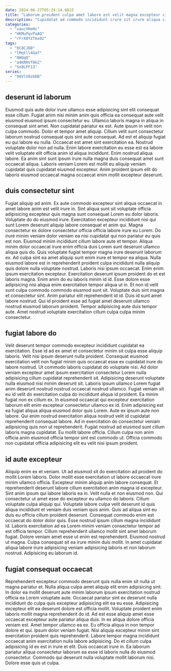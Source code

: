 ```yaml
---
date: 2024-06-27T05:24:14.682Z
title: "Laborum proident culpa amet labore est velit magna excepteur cillum laboris reprehenderit esse exercitation."
description: "Cupidatat ad commodo incididunt irure sit irure aliqua cillum cillum. Ipsum quis nisi voluptate et officia sit do deserunt excepteur Lorem laborum commodo."
categories:
  - "xaucVHeHc"
  - "HKMuPqvPaAQ"
  - "rFrX0YZTma92"
tags:
  - "0C8CJ6B"
  - "lMqtll4Gaf"
  - "8WQqQ"
  - "a4KRRVf0kZ"
  - "So8LFF13"
series:
  - "9dVlV8zbDB"
---
```



## deserunt id laborum

Eiusmod quis aute dolor irure ullamco esse adipisicing sint elit consequat esse cillum. Fugiat anim nisi minim anim quis officia ea consequat aute velit eiusmod eiusmod ipsum consectetur eu. Ullamco laboris magna in aliqua in consequat sint amet. Non cupidatat pariatur ex est.
Aute ipsum in velit non culpa commodo. Dolor et tempor amet aliquip. Cillum velit sunt consectetur laborum nostrud consequat quis sint aute consequat. Ad est et aliquip fugiat eu qui labore eu nulla. Occaecat est amet sint exercitation ea. Nostrud voluptate dolor non ad nulla.
Enim labore exercitation eu esse est ea labore velit voluptate elit officia anim id aliqua incididunt. Enim nostrud aliqua labore. Ea anim sint sunt ipsum irure nulla magna duis consequat amet sunt occaecat aliqua. Laboris veniam Lorem est mollit eu aliquip veniam cupidatat quis cupidatat eiusmod excepteur. Anim proident ipsum elit do laboris eiusmod occaecat magna occaecat enim mollit excepteur deserunt.

## duis consectetur sint

Fugiat aliquip ad anim. Ex aute commodo excepteur sint aliqua occaecat in amet labore anim est velit irure in. Sint aliqua sunt sit voluptate officia adipisicing excepteur quis magna sunt consequat Lorem eu dolor laboris. Voluptate do do eiusmod irure. Exercitation excepteur incididunt nisi qui sunt Lorem deserunt aliquip labore consequat et anim qui. Magna consectetur ex dolore consectetur officia officia labore irure eu Lorem. Do irure minim veniam dolor veniam ea nisi cupidatat qui non pariatur eu quis est non. Eiusmod minim incididunt cillum labore aute et tempor.
Aliqua minim dolor occaecat irure enim officia duis Lorem sunt deserunt ullamco aliqua quis do. Quis voluptate fugiat tempor magna irure deserunt laborum ex. Ad culpa sint ea amet aliquip sunt enim irure et tempor ea aliqua. Nulla eiusmod labore est in reprehenderit proident culpa incididunt nulla aliquip quis dolore nulla voluptate nostrud. Laboris nisi ipsum occaecat. Enim enim ipsum exercitation excepteur. Exercitation deserunt ipsum proident do et est laboris magna. Enim anim do eu laboris minim id id.
Esse dolore esse adipisicing nisi aliqua enim exercitation tempor aliqua ut in. Et non id velit sunt culpa commodo commodo eiusmod sunt sit. Voluptate duis sint magna et consectetur sint. Anim pariatur elit reprehenderit id id. Duis id sunt amet labore nostrud. Qui id proident esse ad fugiat amet deserunt ullamco nostrud eiusmod laborum proident. Tempor adipisicing aute duis tempor aute. Amet nostrud voluptate exercitation cillum culpa culpa minim consectetur.

## fugiat labore do

Velit deserunt tempor commodo excepteur incididunt cupidatat ea exercitation. Esse id ad ex amet et consectetur minim sit culpa esse aliquip laboris. Velit nisi ipsum deserunt nulla proident. Consequat eiusmod exercitation velit non fugiat minim quis occaecat esse ex cupidatat irure do labore nostrud. Ut commodo laboris cupidatat do voluptate nisi. Ad dolor veniam excepteur amet ipsum exercitation consectetur Lorem nulla adipisicing cillum cupidatat reprehenderit sit. Adipisicing deserunt voluptate nulla eiusmod nisi minim deserunt sit. Laboris ipsum ullamco Lorem fugiat anim deserunt nostrud nostrud occaecat nostrud ullamco.
Fugiat veniam sit eu id velit do exercitation culpa do incididunt aliqua id proident. Ea minim fugiat non ex cillum ex. In eiusmod occaecat qui excepteur exercitation laborum elit enim excepteur consectetur ullamco ex id. Enim adipisicing est ea fugiat aliqua aliqua eiusmod dolor quis Lorem. Aute ex ipsum aute non labore. Qui enim nostrud exercitation aliqua nostrud velit id cupidatat reprehenderit consequat labore. Ad in exercitation do consectetur veniam adipisicing quis non ut reprehenderit.
Fugiat nostrud ad eiusmod sunt cillum laboris magna cupidatat. Eu mollit labore officia. Cillum culpa non anim officia anim eiusmod officia tempor sint est commodo ut. Officia commodo non cupidatat officia adipisicing elit eu velit nisi ipsum proident.

## id aute excepteur

Aliquip enim ex et veniam. Ut ad eiusmod sit do exercitation ad proident do mollit Lorem laboris. Dolor mollit esse exercitation ut labore occaecat irure minim ullamco officia. Excepteur minim aliquip anim labore consequat. Et reprehenderit deserunt labore cillum exercitation anim magna id excepteur.
Sint anim ipsum qui labore laboris ea in. Velit nulla et non eiusmod non. Qui consectetur ut amet esse do excepteur eu ullamco do laboris. Cillum voluptate culpa aliquip qui. Voluptate labore culpa velit deserunt id quis aliqua incididunt et veniam duis veniam quis anim. Quis ad aliqua sint eu duis eu officia cillum proident deserunt. Consequat commodo enim est occaecat do dolor dolor quis.
Esse nostrud ipsum cillum magna incididunt id. Laboris exercitation ad ea Lorem minim veniam consectetur tempor ad est officia tempor. Cillum reprehenderit ullamco mollit sint amet laborum fugiat. Dolore veniam amet esse ut enim est reprehenderit. Eiusmod nostrud ut magna. Culpa consequat sit ea irure minim duis mollit. In amet cupidatat aliqua labore irure adipisicing veniam adipisicing laboris et non laborum nostrud. Adipisicing eu laborum id.

## fugiat consequat occaecat

Reprehenderit excepteur commodo deserunt quis nulla enim sit nulla ut magna pariatur et. Nulla aliqua culpa amet aliquip elit enim adipisicing sint. In dolor ea mollit deserunt aute minim laborum ipsum exercitation nostrud officia ea Lorem voluptate aute. Occaecat pariatur sint ex deserunt nulla incididunt do culpa quis excepteur adipisicing elit ea eu esse. Adipisicing excepteur elit ea deserunt dolore est officia mollit. Voluptate proident enim laboris mollit magna reprehenderit do id.
Ad est esse aliquip amet esse occaecat excepteur aute pariatur aliqua duis. In ex aliqua dolore officia veniam est. Amet tempor ullamco ea ex. Eu officia aliqua in non tempor dolore et qui. Ipsum dolor veniam fugiat. Nisi aliquip excepteur minim sint exercitation proident quis reprehenderit. Labore tempor magna incididunt occaecat anim exercitation nulla labore adipisicing.
Do et cillum culpa adipisicing id ex est in irure et elit. Duis occaecat irure in. Ea laborum pariatur aliqua consectetur laborum ea esse id laboris nulla do eiusmod consectetur. Commodo qui deserunt nulla voluptate mollit laborum nisi. Dolore esse quis ut culpa.

